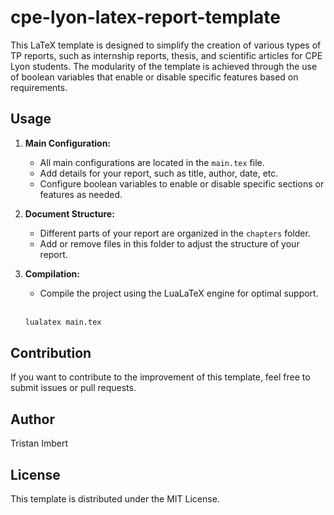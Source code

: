 # cpe-lyon-latex-report-template

This LaTeX template is designed to simplify the creation of various types of TP reports, such as internship reports, thesis, and scientific articles for CPE Lyon students. The modularity of the template is achieved through the use of boolean variables that enable or disable specific features based on requirements.

Usage
-----

1.  **Main Configuration:**
    
    *   All main configurations are located in the `main.tex` file.
    *   Add details for your report, such as title, author, date, etc.
    *   Configure boolean variables to enable or disable specific sections or features as needed.
2.  **Document Structure:**
    
    *   Different parts of your report are organized in the `chapters` folder.
    *   Add or remove files in this folder to adjust the structure of your report.
3.  **Compilation:**
    
    *   Compile the project using the LuaLaTeX engine for optimal support. <br/><br/>
    
    ```bash
    lualatex main.tex
    ```    
    

Contribution
------------

If you want to contribute to the improvement of this template, feel free to submit issues or pull requests.

Author
------

Tristan Imbert

License
-------

This template is distributed under the MIT License.
